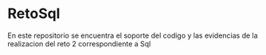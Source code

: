 # RetoSql
En este repositorio se encuentra el soporte del codigo y las evidencias de la realizacion del reto 2 correspondiente a Sql
